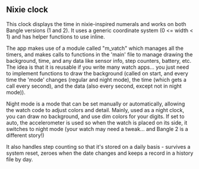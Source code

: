 ## Nixie clock

This clock displays the time in nixie-inspired numerals and works on both Bangle versions (1 and 2). It uses a generic
coordinate system (0 <= width < 1) and has helper functions to use inline.

The app makes use of a module called "m_vatch" which manages all the timers, and makes calls to functions in the 'main' file 
to manage drawing the background, time, and any data like sensor info, step counters, battery, etc. The idea is that it is
reusable if you write many watch apps... you just need to implement functions to draw the background (called on start, and every
time the 'mode' changes (regular and night mode), the time (which gets a call every second), and the data (also every second, 
except not in night mode)). 

Night mode is a mode that can be set manually or automatically, allowing the watch code to adjust colors and detail. Mainly, 
used as a night clock, you can draw no background, and use dim colors for your digits. If set to auto, the accelerometer is used so 
when the watch is placed on its side, it switches to night mode (your watch may need a tweak... and Bangle 2 is a different story!)

It also handles step counting so that it's stored on a daily
basis - survives a system reset, zeroes when the date changes and keeps a record in a history file by day.
